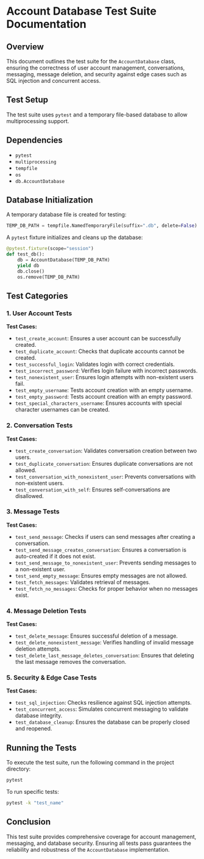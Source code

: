 # Account Database Test Suite Documentation

## Overview

This document outlines the test suite for the `AccountDatabase` class, ensuring the correctness of user account management, conversations, messaging, message deletion, and security against edge cases such as SQL injection and concurrent access.

## Test Setup

The test suite uses `pytest` and a temporary file-based database to allow multiprocessing support.

## Dependencies

- `pytest`
- `multiprocessing`
- `tempfile`
- `os`
- `db.AccountDatabase`

## Database Initialization

A temporary database file is created for testing:

```python
TEMP_DB_PATH = tempfile.NamedTemporaryFile(suffix=".db", delete=False).name  
```

A `pytest` fixture initializes and cleans up the database:

```python
@pytest.fixture(scope="session")
def test_db():
    db = AccountDatabase(TEMP_DB_PATH)
    yield db
    db.close()
    os.remove(TEMP_DB_PATH)
```

## Test Categories

### 1. User Account Tests

**Test Cases:**

- `test_create_account`: Ensures a user account can be successfully created.
- `test_duplicate_account`: Checks that duplicate accounts cannot be created.
- `test_successful_login`: Validates login with correct credentials.
- `test_incorrect_password`: Verifies login failure with incorrect passwords.
- `test_nonexistent_user`: Ensures login attempts with non-existent users fail.
- `test_empty_username`: Tests account creation with an empty username.
- `test_empty_password`: Tests account creation with an empty password.
- `test_special_characters_username`: Ensures accounts with special character usernames can be created.

### 2. Conversation Tests

**Test Cases:**

- `test_create_conversation`: Validates conversation creation between two users.
- `test_duplicate_conversation`: Ensures duplicate conversations are not allowed.
- `test_conversation_with_nonexistent_user`: Prevents conversations with non-existent users.
- `test_conversation_with_self`: Ensures self-conversations are disallowed.

### 3. Message Tests

**Test Cases:**

- `test_send_message`: Checks if users can send messages after creating a conversation.
- `test_send_message_creates_conversation`: Ensures a conversation is auto-created if it does not exist.
- `test_send_message_to_nonexistent_user`: Prevents sending messages to a non-existent user.
- `test_send_empty_message`: Ensures empty messages are not allowed.
- `test_fetch_messages`: Validates retrieval of messages.
- `test_fetch_no_messages`: Checks for proper behavior when no messages exist.

### 4. Message Deletion Tests

**Test Cases:**

- `test_delete_message`: Ensures successful deletion of a message.
- `test_delete_nonexistent_message`: Verifies handling of invalid message deletion attempts.
- `test_delete_last_message_deletes_conversation`: Ensures that deleting the last message removes the conversation.

### 5. Security & Edge Case Tests

**Test Cases:**

- `test_sql_injection`: Checks resilience against SQL injection attempts.
- `test_concurrent_access`: Simulates concurrent messaging to validate database integrity.
- `test_database_cleanup`: Ensures the database can be properly closed and reopened.

## Running the Tests

To execute the test suite, run the following command in the project directory:

```sh
pytest
```

To run specific tests:

```sh
pytest -k "test_name"
```

## Conclusion

This test suite provides comprehensive coverage for account management, messaging, and database security. Ensuring all tests pass guarantees the reliability and robustness of the `AccountDatabase` implementation.
